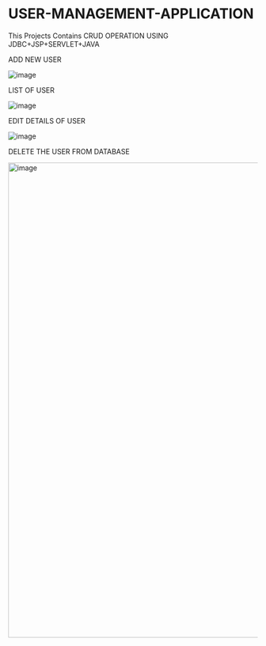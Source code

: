 # USER-MANAGEMENT-APPLICATION<BR>
This Projects Contains CRUD OPERATION USING JDBC+JSP+SERVLET+JAVA<BR>
  
  ADD NEW USER<BR>
  
  ![image](https://user-images.githubusercontent.com/104066909/170879581-c868c9c3-f304-47a1-9219-b7117bd5fa12.png)

  LIST OF USER<BR>
  
  ![image](https://user-images.githubusercontent.com/104066909/170879698-2126f458-8660-4d42-bd6e-95855d729bbf.png)

  EDIT DETAILS OF USER<BR>
  
  ![image](https://user-images.githubusercontent.com/104066909/170879742-86ce6705-763a-4a93-958c-4dfdf4421557.png)

  DELETE THE USER FROM DATABASE<BR>
  
  <img width="960" alt="image" src="https://user-images.githubusercontent.com/104066909/170879917-7ad32ad4-99ca-4d53-934b-40d39d8b324a.png">

  
